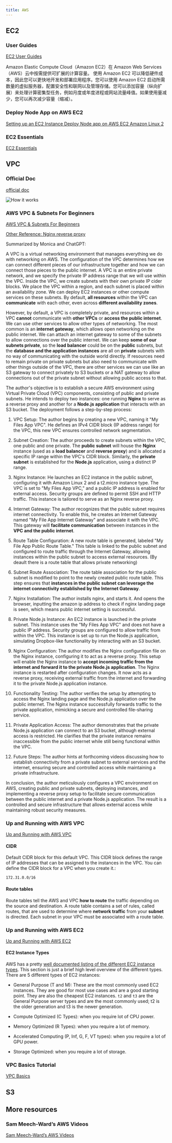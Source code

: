 ```yaml
---
title: AWS
---
```


## EC2

### User Guides

[EC2 User Guides](https://docs.aws.amazon.com/zh_cn/AWSEC2/latest/UserGuide/concepts.html)

Amazon Elastic Compute Cloud（Amazon EC2）在 Amazon Web Services（AWS）云中按需提供可扩展的计算容量。
使用 Amazon EC2 可以降低硬件成本，因此您可以更快地开发和部署应用程序。您可以使用 Amazon EC2 启动所需数量的虚拟服务器，配置安全性和联网以及管理存储。您可以添加容量（纵向扩展）来处理计算密集型任务，例如月度或年度进程或网站流量峰值。如果使用量减少，您可以再次减少容量（缩减）。

### Deploy Node App on AWS EC2

[Setting up an EC2 Instance Deploy Node app on AWS EC2 Amazon Linux 2](https://www.youtube.com/watch?v=oHAQ3TzUTro)

### EC2 Essentials

[EC2 Essentials](https://cloudcasts.io/course/ec2-essentials)

## VPC

### Official Doc

[official doc](https://aws.amazon.com/vpc/)

![How it works](https://d1.awsstatic.com/Digital%20Marketing/House/Hero/products/ec2/VPC/Product-Page-Diagram_Amazon-VPC_HIW%402x.f33b1976a62ff4600a1a8fd65e94057b43d9d917.png)

### AWS VPC & Subnets For Beginners

[AWS VPC & Subnets For Beginners](https://www.youtube.com/watch?v=TUTqYEZZUdc)

[Other Reference: Nginx reverse proxy](https://www.youtube.com/watch?v=_EBARqreeao)

Summarized by Monica and ChatGPT:

A VPC is a virtual networking environment that manages everything we do with networking on AWS. The configuration of the VPC determines how we can connect different pieces of our infrastructure together and how we can connect those pieces to the public internet. A VPC is an entire private network, and we specify the private IP address range that we will use within the VPC. Inside the VPC, we create subnets with their own private IP cider blocks. We place the VPC within a region, and each subnet is placed within an availability zone. We can deploy EC2 instances or other compute services on these subnets. By default, **all resources** within the VPC can **communicate** with each other, even across **different availability zones**. 

However, by default, a VPC is completely private, and resources within a VPC **cannot** communicate with **other VPCs** or **access the public internet**. We can use other services to allow other types of networking. The most common is an **internet gateway**, which allows open networking on the public internet. We can attach an internet gateway to some of the subnets to allow connections over the public internet. We can keep **some of our subnets private**, so the **load balancer** could be on the **public** subnets, but the **database and the application instances** are all on **private** subnets with no way of communicating with the outside world directly. If resources need to remain private on private subnets but also need to communicate with other things outside of the VPC, there are other services we can use like an S3 gateway to connect privately to S3 buckets or a NAT gateway to allow connections out of the private subnet without allowing public access to that.

The author's objective is to establish a secure AWS environment using Virtual Private Cloud (VPC) components, consisting of public and private subnets. He intends to deploy two instances: one running **Nginx** to serve as a reverse proxy and another for a **Node.js application** that interacts with an S3 bucket. The deployment follows a step-by-step process:

1. VPC Setup: The author begins by creating a new VPC, naming it "My Files App VPC". He defines an IPv4 CIDR block (IP address range) for the VPC, this new VPC ensures controlled network segmentation.

2. Subnet Creation: The author proceeds to create subnets within the VPC, one public and one private. The **public subnet** will house the **Nginx** instance (used as a **load balancer** and **reverse proxy**) and is allocated a specific IP range within the VPC's CIDR block. Similarly, the **private subnet** is established for the **Node.js** application, using a distinct IP range.

3. Nginx Instance: He launches an EC2 instance in the public subnet, configuring it with Amazon Linux 2 and a t2.micro instance type. The VPC is set to "My Files App VPC," and a public IP address is enabled for external access. Security groups are defined to permit SSH and HTTP traffic. This instance is tailored to serve as an Nginx reverse proxy.

4. Internet Gateway: The author recognizes that the public subnet requires internet connectivity. To enable this, he creates an Internet Gateway named "My File App Internet Gateway" and associate it with the VPC. This gateway will **facilitate communication** between instances in the **VPC and the public internet**.

5. Route Table Configuration: A new route table is generated, labeled "My File App Public Route Table." This table is linked to the public subnet and configured to route traffic through the Internet Gateway, allowing instances within the public subnet to access external resources. (By deault there is a route table that allows private networking)

6. Subnet Route Association: The route table association for the public subnet is modified to point to the newly created public route table. This step ensures that **instances in the public subnet can leverage the internet connectivity established by the Internet Gateway**.

7. Nginx Installation: The author installs nginx, and starts it. And opens the browser, inputting the amazon ip address to check if nginx landing page is seen, which means public internet setting is successful.

8. Private Node.js Instance: An EC2 instance is launched in the private subnet. This instance uses the "My Files App VPC" and does not have a public IP address. Security groups are configured to allow traffic from within the VPC. This instance is set up to run the Node.js application, simulating Dropbox-like functionality by interacting with an S3 bucket.

9. Nginx Configuration: The author modifies the Nginx configuration file on the Nginx instance, configuring it to act as a reverse proxy. This setup will enable the Nginx instance to **accept incoming traffic from the internet and forward it to the private Node.js application**. The Nginx instance is restarted after configuration changes. It now acts as a reverse proxy, receiving external traffic from the internet and forwarding it to the private Node.js application instance.

10. Functionality Testing: The author verifies the setup by attempting to access the Nginx landing page and the Node.js application over the public internet. The Nginx instance successfully forwards traffic to the private application, mimicking a secure and controlled file-sharing service.

11. Private Application Access: The author demonstrates that the private Node.js application can connect to an S3 bucket, although external access is restricted. He clarifies that the private instance remains inaccessible from the public internet while still being functional within the VPC.

12. Future Steps: The author hints at forthcoming videos discussing how to establish connectivity from a private subnet to external services and the internet, ensuring secure and controlled access while maintaining a private infrastructure.

In conclusion, the author meticulously configures a VPC environment on AWS, creating public and private subnets, deploying instances, and implementing a reverse proxy setup to facilitate secure communication between the public internet and a private Node.js application. The result is a controlled and secure infrastructure that allows external access while maintaining robust security measures.


### Up and Running with AWS VPC

[Up and Running with AWS VPC](https://cs.fyi/guide/up-and-running-with-aws-vpc)

#### CIDR

Default CIDR block for this default VPC. This CIDR block defines the range of IP addresses that can be assigned to the instances in the VPC. You can define the CIDR block for a VPC when you create it.:

```
172.31.0.0/16
```

#### Route tables 

Route tables tell the AWS and VPC **how to route** the traffic depending on the source and destination. A route table contains a set of rules, called routes, that are used to determine where **network traffic** from your **subnet** is directed. Each subnet in your VPC must be associated with a route table.

### Up and Running with AWS EC2

[Up and Running with AWS EC2](https://cs.fyi/guide/up-and-running-with-aws-ec2)

#### EC2 Instance Types

AWS has a pretty [well documented listing of the different EC2 instance types](https://aws.amazon.com/ec2/instance-types/). This section is just a brief high level overview of the different types. There are 5 different types of EC2 instances:

- General Purpose (T and M): These are the most commonly used EC2 instances. They are good for most use cases and are a good starting point. They are also the cheapest EC2 instances. `t2` and `t3` are the General Purpose server types and are the most commonly used; t2 is the older generation and t3 is the newer generation.

- Compute Optimized (C Types): when you require lot of CPU power.

- Memory Optimized (R Types): when you require a lot of memory.

- Accelerated Computing (P, Inf, G, F, VT types): when you require a lot of GPU power.

- Storage Optimized: when you require a lot of storage.

### VPC Basics Tutorial

[VPC Basics](https://cloudcasts.io/course/vpc-basics/what-is-a-vpc)

## S3

## More resources

### Sam Meech-Ward’s AWS Videos

[Sam Meech-Ward’s AWS Videos](https://www.youtube.com/playlist?list=PL0X6fGhFFNTcU-_MCPe9dkH6sqmgfhy_M)